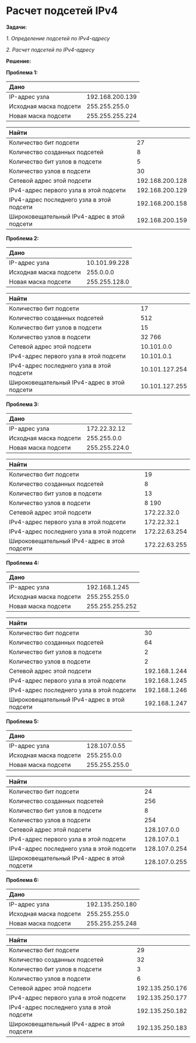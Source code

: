 # Расчет подсетей IPv4

**Задачи:**

  *1. Определение подсетей по IPv4-адресу*
  
  *2. Расчет подсетей по IPv4-адресу*
  
  **Решение:**
  
  **Проблема 1:**
  
| Дано                     |                    |
| :------------------------|:-------------------|
| IP-адрес узла            | 192.168.200.139    |
| Исходная маска подсети   | 255.255.255.0      |
| Новая маска подсети      | 255.255.255.224    |

| Найти                                            |                    |
| :------------------------------------------------|:-------------------|
| Количество бит подсети                           | 27                 |
| Количество созданных подсетей                    | 8                  |
| Количество бит узлов в подсети                   | 5                  |
| Количество узлов в подсети                       | 30                 |
| Сетевой адрес этой подсети                       | 192.168.200.128    |
| IPv4-адрес первого узла в этой подсети           | 192.168.200.129    |
| IPv4-адрес последнего узла в этой подсети        | 192.168.200.158    |
| Широковещательный IPv4-адрес в этой подсети      | 192.168.200.159    |

  **Проблема 2:**
  
| Дано                     |                    |
| :------------------------|:-------------------|
| IP-адрес узла            | 10.101.99.228      |
| Исходная маска подсети   | 255.0.0.0          |
| Новая маска подсети      | 255.255.128.0      |

| Найти                                            |                    |
| :------------------------------------------------|:-------------------|
| Количество бит подсети                           | 17                 |
| Количество созданных подсетей                    | 512                |
| Количество бит узлов в подсети                   | 15                 |
| Количество узлов в подсети                       | 32 766             |
| Сетевой адрес этой подсети                       | 10.101.0.0         |
| IPv4-адрес первого узла в этой подсети           | 10.101.0.1         |
| IPv4-адрес последнего узла в этой подсети        | 10.101.127.254     |
| Широковещательный IPv4-адрес в этой подсети      | 10.101.127.255     |

  **Проблема 3:**
  
| Дано                     |                    |
| :------------------------|:-------------------|
| IP-адрес узла            | 172.22.32.12       |
| Исходная маска подсети   | 255.255.0.0        |
| Новая маска подсети      | 255.255.224.0      |

| Найти                                            |                    |
| :------------------------------------------------|:-------------------|
| Количество бит подсети                           | 19                 |
| Количество созданных подсетей                    | 8                  |
| Количество бит узлов в подсети                   | 13                 |
| Количество узлов в подсети                       | 8 190              |
| Сетевой адрес этой подсети                       | 172.22.32.0        |
| IPv4-адрес первого узла в этой подсети           | 172.22.32.1        | 
| IPv4-адрес последнего узла в этой подсети        | 172.22.63.254      |
| Широковещательный IPv4-адрес в этой подсети      | 172.22.63.255      |


  **Проблема 4:**
  
| Дано                     |                    |
| :------------------------|:-------------------|
| IP-адрес узла            | 192.168.1.245      |
| Исходная маска подсети   | 255.255.255.0      |
| Новая маска подсети      | 255.255.255.252    |

| Найти                                            |                    |
| :------------------------------------------------|:-------------------|
| Количество бит подсети                           | 30                 |
| Количество созданных подсетей                    | 64                 |
| Количество бит узлов в подсети                   | 2                  |
| Количество узлов в подсети                       | 2                  |
| Сетевой адрес этой подсети                       | 192.168.1.244      |
| IPv4-адрес первого узла в этой подсети           | 192.168.1.245      |
| IPv4-адрес последнего узла в этой подсети        | 192.168.1.246      |
| Широковещательный IPv4-адрес в этой подсети      | 192.168.1.247      |

  **Проблема 5:**
  
| Дано                     |                    |
| :------------------------|:-------------------|
| IP-адрес узла            | 128.107.0.55       |
| Исходная маска подсети   | 255.255.0.0        |
| Новая маска подсети      | 255.255.255.0      |

| Найти                                            |                    |
| :------------------------------------------------|:-------------------|
| Количество бит подсети                           | 24                 |
| Количество созданных подсетей                    | 256                |
| Количество бит узлов в подсети                   | 8                  |
| Количество узлов в подсети                       | 254                |
| Сетевой адрес этой подсети                       | 128.107.0.0        |
| IPv4-адрес первого узла в этой подсети           | 128.107.0.1        |
| IPv4-адрес последнего узла в этой подсети        | 128.107.0.254      |
| Широковещательный IPv4-адрес в этой подсети      | 128.107.0.255      |

  **Проблема 6:**
  
| Дано                     |                    |
| :------------------------|:-------------------|
| IP-адрес узла            | 192.135.250.180    |
| Исходная маска подсети   | 255.255.255.0      |
| Новая маска подсети      | 255.255.255.248    |

| Найти                                            |                    |
| :------------------------------------------------|:-------------------|
| Количество бит подсети                           | 29                 |
| Количество созданных подсетей                    | 32                 |
| Количество бит узлов в подсети                   | 3                  |
| Количество узлов в подсети                       | 6                  |
| Сетевой адрес этой подсети                       | 192.135.250.176    |
| IPv4-адрес первого узла в этой подсети           | 192.135.250.177    |
| IPv4-адрес последнего узла в этой подсети        | 192.135.250.182    |
| Широковещательный IPv4-адрес в этой подсети      | 192.135.250.183    |
